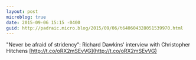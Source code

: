 ```yaml
---
layout: post
microblog: true
date: 2015-09-06 15:15 -0400
guid: http://padraic.micro.blog/2015/09/06/t640604328051539970.html
---
```

"Never be afraid of stridency": Richard Dawkins' interview with Christopher Hitchens [http://t.co/oRX2mSEvVG](http://t.co/oRX2mSEvVG)

